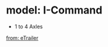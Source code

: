 # model: I-Command
- 1 to 4 Axles

[from: eTrailer](https://www.etrailer.com/Trailer-Brake-Controller/Draw-Tite/5535.html)
